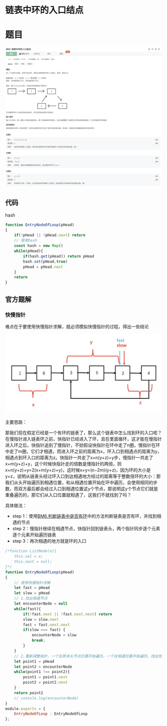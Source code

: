 # 链表中环的入口结点

# 题目

![image-20221211223440276](image/image-20221211223440276.png)

## 代码

hash

```jsx
function EntryNodeOfLoop(pHead)
{
    if(!pHead || !pHead.next) return
    // 使用hash
    const hash = new Map()
    while(pHead){
        if(hash.get(pHead)) return pHead
        hash.set(pHead,true)
        pHead = pHead.next 
    }
    return 
}
```

## 官方题解

### 快慢指针

难点在于要使用快慢指针求解，就必须模拟快慢指针的过程，得出一些结论

![image-20221211223504046](image/image-20221211223504046.png)

主要思路：

那我们现在假定已经是一个有环的链表了，那么这个链表中怎么找到环的入口呢？在慢指针进入链表环之前，快指针已经进入了环，且在里面循环，这才能在慢指针进入环之后，快指针追到了慢指针，不妨假设快指针在环中走了n圈，慢指针在环中走了m圈，它们才相遇，而进入环之前的距离为x，环入口到相遇点的距离为y，相遇点到环入口的距离为z。快指针一共走了x+n(y+z)+y步，慢指针一共走了x+m(y+z)+y，这个时候快指针走的倍数是慢指针的两倍，则x+n(y+z)+y=2(x+m(y+z)+y)，这时候x+y=(n−2m)(y+z)，因为环的大小是y+z，说明从链表头经过环入口到达相遇地方经过的距离等于整数倍环的大小：那我们从头开始遍历到相遇位置，和从相遇位置开始在环中遍历，会使用相同的步数，而双方最后都会经过入口到相遇位置这y个节点，那说明这y个节点它们就是重叠遍历的，那它们从入口位置就相遇了，这我们不就找到了吗？

具体做法：

- step 1：使用[BM6.判断链表中是否有环](https://www.nowcoder.com/practice/650474f313294468a4ded3ce0f7898b9?tpId=295&sfm=html&channel=nowcoder)中的方法判断链表是否有环，并找到相遇的节点
- step 2：慢指针继续在相遇节点，快指针回到链表头，两个指针同步逐个元素逐个元素开始遍历链表
- step 3：再次相遇的地方就是环的入口

```jsx
/*function ListNode(x){
    this.val = x;
    this.next = null;
}*/
function EntryNodeOfLoop(pHead)
{
    // 使用快慢指针求解
    let fast = pHead
    let slow = pHead
    // 1.找出相遇节点
    let encounterNode = null
    while(fast){
        if(!fast.next || !fast.next.next) return 
        slow = slow.next
        fast = fast.next.next
        if(slow === fast) {
            encounterNode = slow
            break;
        }
    }
    // 2.重新调整指针，一个在原本头节点位置开始遍历，一个在相遇位置开始遍历，找出他们再次相遇的节点
    let point1 = pHead
    let point2 = encounterNode
    while(point1 !== point2){
        point1 = point1.next
        point2 = point2.next
    }
    return point2
    // console.log(encounterNode)
}
module.exports = {
    EntryNodeOfLoop : EntryNodeOfLoop
};
```